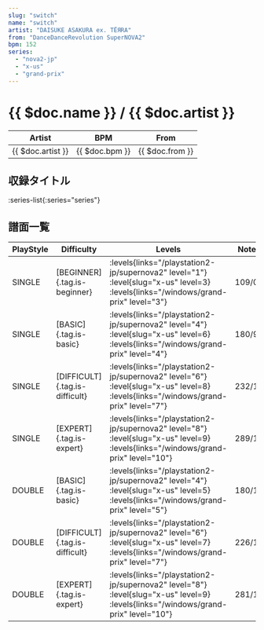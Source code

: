 ```yaml
---
slug: "switch"
name: "switch"
artist: "DAISUKE ASAKURA ex. TЁЯRA"
from: "DanceDanceRevolution SuperNOVA2"
bpm: 152
series:
  - "nova2-jp"
  - "x-us"
  - "grand-prix"
---
```


# {{ $doc.name }} / {{ $doc.artist }}

|Artist|BPM|From|
|------|---|----|
|{{ $doc.artist }}|{{ $doc.bpm }}|{{ $doc.from }}|

## 収録タイトル

:series-list{:series="series"}

## 譜面一覧

|PlayStyle|Difficulty|Levels|Notes|Movie|
|---------|----------|------|-----|-----|
|SINGLE|[BEGINNER]{.tag.is-beginner}| :levels{links="/playstation2-jp/supernova2" level="1"} :level{slug="x-us" level=3}  :levels{links="/windows/grand-prix" level="3"}|109/0||
|SINGLE|[BASIC]{.tag.is-basic}| :levels{links="/playstation2-jp/supernova2" level="4"} :level{slug="x-us" level=6}  :levels{links="/windows/grand-prix" level="4"}|180/9||
|SINGLE|[DIFFICULT]{.tag.is-difficult}| :levels{links="/playstation2-jp/supernova2" level="6"} :level{slug="x-us" level=8}  :levels{links="/windows/grand-prix" level="7"}|232/11||
|SINGLE|[EXPERT]{.tag.is-expert}| :levels{links="/playstation2-jp/supernova2" level="8"} :level{slug="x-us" level=9}  :levels{links="/windows/grand-prix" level="10"}|289/14||
|DOUBLE|[BASIC]{.tag.is-basic}| :levels{links="/playstation2-jp/supernova2" level="4"} :level{slug="x-us" level=5}  :levels{links="/windows/grand-prix" level="5"}|180/13||
|DOUBLE|[DIFFICULT]{.tag.is-difficult}| :levels{links="/playstation2-jp/supernova2" level="6"} :level{slug="x-us" level=7}  :levels{links="/windows/grand-prix" level="7"}|226/10||
|DOUBLE|[EXPERT]{.tag.is-expert}| :levels{links="/playstation2-jp/supernova2" level="8"} :level{slug="x-us" level=9}  :levels{links="/windows/grand-prix" level="10"}|281/13||
